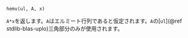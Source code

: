 ```
hemv(ul, A, x)
```

`A*x`を返します。`A`はエルミート行列であると仮定されます。`A`の[`ul`](@ref stdlib-blas-uplo)三角部分のみが使用されます。

